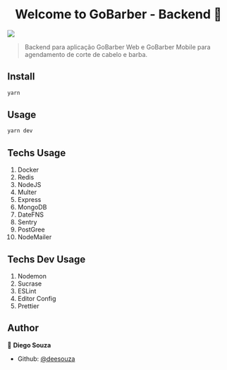 <h1 align="center">Welcome to GoBarber - Backend 👋</h1>
<p>
  <img src="https://img.shields.io/badge/version-1.0.0-blue.svg?cacheSeconds=2592000" />
</p>

> Backend para aplicação GoBarber Web e GoBarber Mobile para agendamento de corte de cabelo e barba.

## Install

```sh
yarn
```

## Usage

```sh
yarn dev
```

## Techs Usage

1. Docker
2. Redis
3. NodeJS
4. Multer
5. Express
6. MongoDB
7. DateFNS
8. Sentry
9. PostGree
10. NodeMailer

## Techs Dev Usage

1. Nodemon
2. Sucrase
3. ESLint
4. Editor Config
5. Prettier


## Author

👤 **Diego Souza**

* Github: [@deesouza](https://github.com/deesouza)
